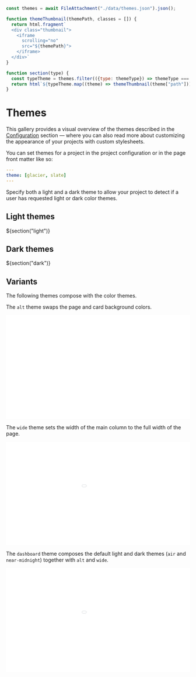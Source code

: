 ```js
const themes = await FileAttachment("./data/themes.json").json();
```

```js
function themeThumbnail(themePath, classes = []) {
  return html.fragment`
  <div class="thumbnail">
    <iframe
      scrolling="no"
      src="${themePath}">
    </iframe>
  </div>`
}

function section(type) {
  const typeTheme = themes.filter(({type: themeType}) => themeType === type);
  return html`${typeTheme.map((theme) => themeThumbnail(theme["path"]))}`
}
```

<style>
  :root {
    --scale: 0.8;
    --composition-scale: 0.375;
    --width: 640px;
  }

  @media (max-width: calc(2rem + 640px + 2rem)) {
    :root {
      --scale: calc(0.8 * 0.75);
      --composition-scale: calc(var(--scale) * (0.375 / 0.8));
      --width: calc((2rem + 640px + 2rem) * 0.75);
    }
  }

  @media (max-width: calc(2rem + 530px + 2rem)) {
    :root {
      --scale: calc(0.8 * 0.5);
      --composition-scale: calc(var(--scale) * (0.375 / 0.8));
      --width: calc((2rem + 530px + 2rem) * 0.5);
    }
  }

  h2 + div, h3 + div, h3 + p + div {
    margin-bottom: 1rem;
  }

  .thumbnail {
    position: relative;
    width: 100%;
    max-width: var(--width);
    aspect-ratio: 16/9;
    overflow: hidden;
  }

  .thumbnail iframe.wide, .thumbnail iframe.default {
    transform: scale(var(--composition-scale));
    min-width: calc(var(--width) / var(--composition-scale));;
    width: 100%;
  }

  .thumbnail iframe {
    position: absolute;
    transform: scale(var(--scale));
    transform-origin: top left;
    min-width: calc(var(--width) / var(--scale));
    max-height: calc((var(--width) / var(--scale)) * 1.5);
    width: 100%;
    border: transparent 1px;
    aspect-ratio: 16/9;
    pointer-events: none;
  }
</style>

# Themes

This gallery provides a visual overview of the themes described in the [Configuration](../../config) section — where you can also read more about customizing the appearance of your projects with custom stylesheets.

You can set themes for a project in the project configuration or in the page front matter like so:

```yaml
---
theme: [glacier, slate]
---
```

Specify both a light and a dark theme to allow your project to detect if a user has requested light or dark color themes.

## Light themes

<div>${section("light")}</div>

## Dark themes

<div>${section("dark")}</div>

## Variants

The following themes compose with the color themes.

The `alt` theme swaps the page and card background colors.

<div>
  <div class="thumbnail">
    <iframe
      scrolling="no"
      src="showcase/alt">
    </iframe>
  </div>
</div>

The `wide` theme sets the width of the main column to the full width of the page.

<div>
  <div class="thumbnail" style="margin-top: 8px">
    <iframe
      class="wide"
      scrolling="no"
      src="showcase/wide">
    </iframe>
  </div>
</div>

The `dashboard` theme composes the default light and dark themes (`air` and `near-midnight`) together with `alt` and `wide`.

<div>
  <div class="thumbnail">
    <iframe
      class="wide"
      scrolling="no"
      src="showcase/dashboard">
    </iframe>
  </div>
</div>
